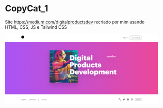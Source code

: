 # CopyCat_1
Site https://medium.com/digitalproductsdev recriado por mim usando HTML, CSS, JS e Tailwind CSS


![imagem](img_princ.png)
